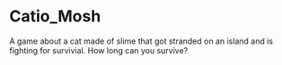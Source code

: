 # Catio_Mosh
A game about a cat made of slime that got stranded on an island and is fighting for survivial. How long can you survive?
